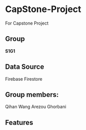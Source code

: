 # CapStone-Project
For Capstone Project
## Group  
__S1G1__
## Data Source  
Firebase Firestore
## Group members:  
Qihan Wang
Arezou Ghorbani

## Features

